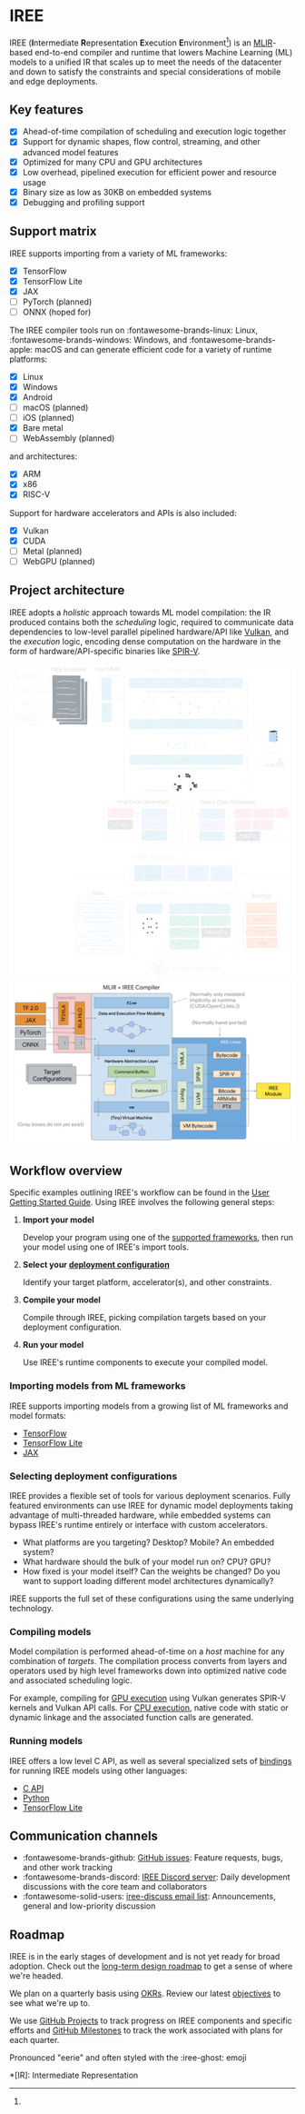 # IREE

IREE (**I**ntermediate **R**epresentation **E**xecution **E**nvironment[^1]) is
an [MLIR](https://mlir.llvm.org/)-based end-to-end compiler and runtime that
lowers Machine Learning (ML) models to a unified IR that scales up to meet the
needs of the datacenter and down to satisfy the constraints and special
considerations of mobile and edge deployments.

## Key features

- [x] Ahead-of-time compilation of scheduling and execution logic together
- [x] Support for dynamic shapes, flow control, streaming, and other advanced
      model features
- [x] Optimized for many CPU and GPU architectures
- [x] Low overhead, pipelined execution for efficient power and resource usage
- [x] Binary size as low as 30KB on embedded systems
- [x] Debugging and profiling support

## Support matrix

IREE supports importing from a variety of ML frameworks:

- [x] TensorFlow
- [x] TensorFlow Lite
- [x] JAX
- [ ] PyTorch (planned)
- [ ] ONNX (hoped for)

The IREE compiler tools run on :fontawesome-brands-linux: Linux,
:fontawesome-brands-windows: Windows, and :fontawesome-brands-apple: macOS
and can generate efficient code for a variety of runtime platforms:

- [x] Linux
- [x] Windows
- [x] Android
- [ ] macOS (planned)
- [ ] iOS (planned)
- [x] Bare metal
- [ ] WebAssembly (planned)

and architectures:

- [x] ARM
- [x] x86
- [x] RISC-V

Support for hardware accelerators and APIs is also included:

- [x] Vulkan
- [x] CUDA
- [ ] Metal (planned)
- [ ] WebGPU (planned)

## Project architecture

IREE adopts a _holistic_ approach towards ML model compilation: the IR produced
contains both the _scheduling_ logic, required to communicate data dependencies
to low-level parallel pipelined hardware/API like
[Vulkan](https://www.khronos.org/vulkan/), and the _execution_ logic, encoding
dense computation on the hardware in the form of hardware/API-specific binaries
like [SPIR-V](https://www.khronos.org/spir/).

![IREE Architecture](assets/images/iree_architecture_dark.svg#gh-dark-mode-only)
![IREE Architecture](assets/images/iree_architecture.svg#gh-light-mode-only)

## Workflow overview

Specific examples outlining IREE's workflow can be found in the
[User Getting Started Guide](./getting-started/index.md). Using IREE involves the following
general steps:

1. **Import your model**

    Develop your program using one of the [supported frameworks](./getting-started/#supported-frameworks), then run your model
    using one of IREE's import tools.

2. **Select your [deployment configuration](./deployment-configurations/)**

    Identify your target platform, accelerator(s), and other constraints.

3. **Compile your model**

    Compile through IREE, picking compilation targets based on your
    deployment configuration.

4. **Run your model**

    Use IREE's runtime components to execute your compiled model.

### Importing models from ML frameworks

IREE supports importing models from a growing list of ML frameworks and model
formats:

* [TensorFlow](getting-started/tensorflow.md)
* [TensorFlow Lite](getting-started/tflite.md)
* [JAX](getting-started/jax.md)

### Selecting deployment configurations

IREE provides a flexible set of tools for various deployment scenarios.
Fully featured environments can use IREE for dynamic model deployments taking
advantage of multi-threaded hardware, while embedded systems can bypass IREE's
runtime entirely or interface with custom accelerators.

* What platforms are you targeting? Desktop? Mobile? An embedded system?
* What hardware should the bulk of your model run on? CPU? GPU?
* How fixed is your model itself? Can the weights be changed? Do you want
  to support loading different model architectures dynamically?

IREE supports the full set of these configurations using the same underlying
technology.

### Compiling models

Model compilation is performed ahead-of-time on a _host_ machine for any
combination of _targets_. The compilation process converts from layers and
operators used by high level frameworks down into optimized native code and
associated scheduling logic.

For example, compiling for
[GPU execution](deployment-configurations/gpu-vulkan.md) using Vulkan generates
SPIR-V kernels and Vulkan API calls. For
[CPU execution](deployment-configurations/cpu.md), native code with
static or dynamic linkage and the associated function calls are generated.

### Running models

IREE offers a low level C API, as well as several specialized sets of
[bindings](./bindings) for running IREE models using other languages:

* [C API](bindings/c-api.md)
* [Python](bindings/python.md)
* [TensorFlow Lite](bindings/tensorflow-lite.md)

## Communication channels

*   :fontawesome-brands-github:
    [GitHub issues](https://github.com/iree-org/iree/issues): Feature requests,
    bugs, and other work tracking
*   :fontawesome-brands-discord:
    [IREE Discord server](https://discord.gg/26P4xW4): Daily development
    discussions with the core team and collaborators
*   :fontawesome-solid-users: [iree-discuss email list](https://groups.google.com/forum/#!forum/iree-discuss):
    Announcements, general and low-priority discussion

## Roadmap

IREE is in the early stages of development and is not yet ready for broad
adoption. Check out the
[long-term design roadmap](https://github.com/iree-org/iree/blob/main/docs/developers/design_roadmap.md)
to get a sense of where we're headed.

We plan on a quarterly basis using [OKRs](https://en.wikipedia.org/wiki/OKR).
Review our latest
[objectives](https://github.com/iree-org/iree/blob/main/docs/developers/objectives.md) to
see what we're up to.

We use [GitHub Projects](https://github.com/iree-org/iree/projects) to track
progress on IREE components and specific efforts and
[GitHub Milestones](https://github.com/iree-org/iree/milestones) to track the
work associated with plans for each quarter.

[^1]:
  Pronounced "eerie" and often styled with the :iree-ghost: emoji

*[IR]: Intermediate Representation

